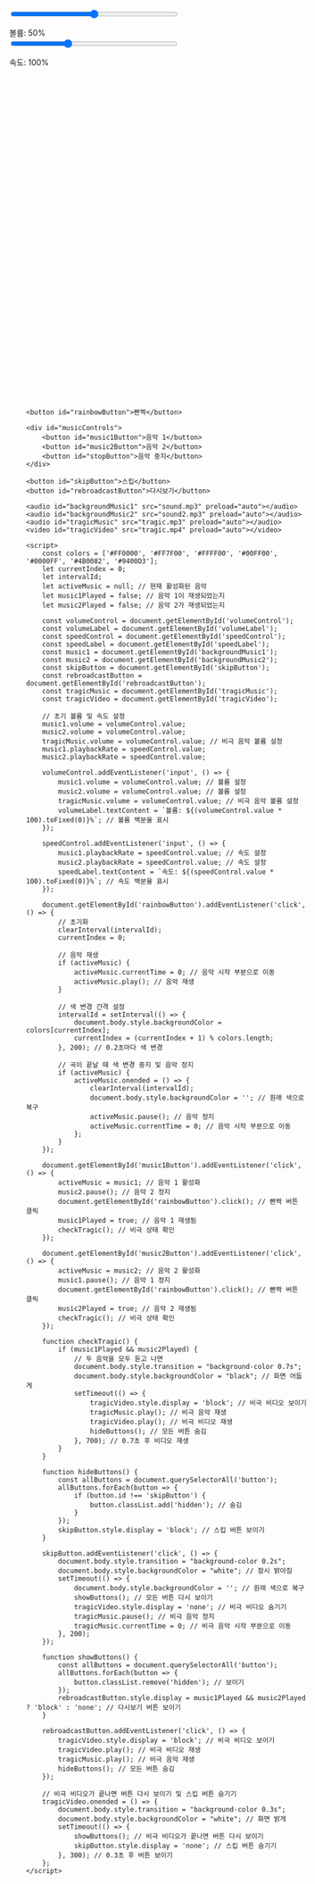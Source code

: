 <!DOCTYPE html>
<html lang="ko">
<head>
    <meta charset="UTF-8">
    <meta name="viewport" content="width=device-width, initial-scale=1.0">
    <title>무지개 빤짝</title>
    <style>
        body {
            display: flex;
            justify-content: center;
            align-items: center;
            height: 100vh;
            margin: 0;
            position: relative; /* 절대 위치를 위한 상대 위치 설정 */
            transition: background-color 0.2s; /* 색 변경 시 애니메이션 효과 */
        }
        button {
            padding: 10px 20px;
            font-size: 16px;
            cursor: pointer;
            margin-bottom: 20px; /* 버튼과 슬라이더 간격 */
        }
        #controls {
            position: absolute; /* 절대 위치 설정 */
            top: 20px; /* 위쪽에서 20px */
            left: 20px; /* 왼쪽에서 20px */
            display: flex; /* 가로로 배치 */
            flex-direction: column; /* 세로로 정렬 */
        }
        #musicControls {
            position: absolute; /* 절대 위치 설정 */
            top: 20px; /* 위쪽에서 20px */
            right: 20px; /* 오른쪽에서 20px */
            display: flex; /* 가로로 배치 */
            flex-direction: column; /* 세로로 정렬 */
        }
        #skipButton {
            display: none; /* 처음에는 숨김 */
            position: absolute; /* 절대 위치 설정 */
            top: 20px; /* 위쪽에서 20px */
            left: 20px; /* 왼쪽에서 20px */
        }
        #rebroadcastButton {
            display: none; /* 처음에는 숨김 */
            position: absolute; /* 절대 위치 설정 */
            bottom: 20px; /* 아래쪽에서 20px */
            right: 20px; /* 오른쪽에서 20px */
        }
        input[type="range"] {
            width: 300px; /* 슬라이더 폭 조정 */
            margin-bottom: 10px; /* 슬라이더 간격 */
        }
        #volumeLabel, #speedLabel {
            margin-top: 5px; /* 레이블과 슬라이더 간격 */
        }
        .hidden {
            display: none; /* 숨김 클래스 */
        }
        video {
            display: none; /* 처음에는 비디오 숨김 */
        }
    </style>
</head>
<body>
    <div id="controls">
        <input type="range" id="volumeControl" min="0" max="1" step="0.01" value="0.5">
        <div id="volumeLabel">볼륨: 50%</div>
        <input type="range" id="speedControl" min="0.5" max="2" step="0.1" value="1">
        <div id="speedLabel">속도: 100%</div>
    </div>

    <button id="rainbowButton">빤짝</button>

    <div id="musicControls">
        <button id="music1Button">음악 1</button>
        <button id="music2Button">음악 2</button>
        <button id="stopButton">음악 중지</button>
    </div>

    <button id="skipButton">스킵</button>
    <button id="rebroadcastButton">다시보기</button>

    <audio id="backgroundMusic1" src="sound.mp3" preload="auto"></audio>
    <audio id="backgroundMusic2" src="sound2.mp3" preload="auto"></audio>
    <audio id="tragicMusic" src="tragic.mp3" preload="auto"></audio>
    <video id="tragicVideo" src="tragic.mp4" preload="auto"></video>

    <script>
        const colors = ['#FF0000', '#FF7F00', '#FFFF00', '#00FF00', '#0000FF', '#4B0082', '#9400D3'];
        let currentIndex = 0;
        let intervalId;
        let activeMusic = null; // 현재 활성화된 음악
        let music1Played = false; // 음악 1이 재생되었는지
        let music2Played = false; // 음악 2가 재생되었는지

        const volumeControl = document.getElementById('volumeControl');
        const volumeLabel = document.getElementById('volumeLabel');
        const speedControl = document.getElementById('speedControl');
        const speedLabel = document.getElementById('speedLabel');
        const music1 = document.getElementById('backgroundMusic1');
        const music2 = document.getElementById('backgroundMusic2');
        const skipButton = document.getElementById('skipButton');
        const rebroadcastButton = document.getElementById('rebroadcastButton');
        const tragicMusic = document.getElementById('tragicMusic');
        const tragicVideo = document.getElementById('tragicVideo');

        // 초기 볼륨 및 속도 설정
        music1.volume = volumeControl.value;
        music2.volume = volumeControl.value;
        tragicMusic.volume = volumeControl.value; // 비극 음악 볼륨 설정
        music1.playbackRate = speedControl.value;
        music2.playbackRate = speedControl.value;

        volumeControl.addEventListener('input', () => {
            music1.volume = volumeControl.value; // 볼륨 설정
            music2.volume = volumeControl.value; // 볼륨 설정
            tragicMusic.volume = volumeControl.value; // 비극 음악 볼륨 설정
            volumeLabel.textContent = `볼륨: ${(volumeControl.value * 100).toFixed(0)}%`; // 볼륨 백분율 표시
        });

        speedControl.addEventListener('input', () => {
            music1.playbackRate = speedControl.value; // 속도 설정
            music2.playbackRate = speedControl.value; // 속도 설정
            speedLabel.textContent = `속도: ${(speedControl.value * 100).toFixed(0)}%`; // 속도 백분율 표시
        });

        document.getElementById('rainbowButton').addEventListener('click', () => {
            // 초기화
            clearInterval(intervalId);
            currentIndex = 0;

            // 음악 재생
            if (activeMusic) {
                activeMusic.currentTime = 0; // 음악 시작 부분으로 이동
                activeMusic.play(); // 음악 재생
            }

            // 색 변경 간격 설정
            intervalId = setInterval(() => {
                document.body.style.backgroundColor = colors[currentIndex];
                currentIndex = (currentIndex + 1) % colors.length;
            }, 200); // 0.2초마다 색 변경

            // 곡이 끝날 때 색 변경 중지 및 음악 정지
            if (activeMusic) {
                activeMusic.onended = () => {
                    clearInterval(intervalId);
                    document.body.style.backgroundColor = ''; // 원래 색으로 복구
                    activeMusic.pause(); // 음악 정지
                    activeMusic.currentTime = 0; // 음악 시작 부분으로 이동
                };
            }
        });

        document.getElementById('music1Button').addEventListener('click', () => {
            activeMusic = music1; // 음악 1 활성화
            music2.pause(); // 음악 2 정지
            document.getElementById('rainbowButton').click(); // 빤짝 버튼 클릭
            music1Played = true; // 음악 1 재생됨
            checkTragic(); // 비극 상태 확인
        });

        document.getElementById('music2Button').addEventListener('click', () => {
            activeMusic = music2; // 음악 2 활성화
            music1.pause(); // 음악 1 정지
            document.getElementById('rainbowButton').click(); // 빤짝 버튼 클릭
            music2Played = true; // 음악 2 재생됨
            checkTragic(); // 비극 상태 확인
        });

        function checkTragic() {
            if (music1Played && music2Played) {
                // 두 음악을 모두 듣고 나면
                document.body.style.transition = "background-color 0.7s";
                document.body.style.backgroundColor = "black"; // 화면 어둡게
                setTimeout(() => {
                    tragicVideo.style.display = 'block'; // 비극 비디오 보이기
                    tragicMusic.play(); // 비극 음악 재생
                    tragicVideo.play(); // 비극 비디오 재생
                    hideButtons(); // 모든 버튼 숨김
                }, 700); // 0.7초 후 비디오 재생
            }
        }

        function hideButtons() {
            const allButtons = document.querySelectorAll('button');
            allButtons.forEach(button => {
                if (button.id !== 'skipButton') {
                    button.classList.add('hidden'); // 숨김
                }
            });
            skipButton.style.display = 'block'; // 스킵 버튼 보이기
        }

        skipButton.addEventListener('click', () => {
            document.body.style.transition = "background-color 0.2s";
            document.body.style.backgroundColor = "white"; // 잠시 밝아짐
            setTimeout(() => {
                document.body.style.backgroundColor = ''; // 원래 색으로 복구
                showButtons(); // 모든 버튼 다시 보이기
                tragicVideo.style.display = 'none'; // 비극 비디오 숨기기
                tragicMusic.pause(); // 비극 음악 정지
                tragicMusic.currentTime = 0; // 비극 음악 시작 부분으로 이동
            }, 200);
        });

        function showButtons() {
            const allButtons = document.querySelectorAll('button');
            allButtons.forEach(button => {
                button.classList.remove('hidden'); // 보이기
            });
            rebroadcastButton.style.display = music1Played && music2Played ? 'block' : 'none'; // 다시보기 버튼 보이기
        }

        rebroadcastButton.addEventListener('click', () => {
            tragicVideo.style.display = 'block'; // 비극 비디오 보이기
            tragicVideo.play(); // 비극 비디오 재생
            tragicMusic.play(); // 비극 음악 재생
            hideButtons(); // 모든 버튼 숨김
        });

        // 비극 비디오가 끝나면 버튼 다시 보이기 및 스킵 버튼 숨기기
        tragicVideo.onended = () => {
            document.body.style.transition = "background-color 0.3s";
            document.body.style.backgroundColor = "white"; // 화면 밝게
            setTimeout(() => {
                showButtons(); // 비극 비디오가 끝나면 버튼 다시 보이기
                skipButton.style.display = 'none'; // 스킵 버튼 숨기기
            }, 300); // 0.3초 후 버튼 보이기
        };
    </script>
</body>
</html>
